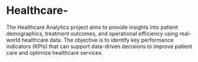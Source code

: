 # Healthcare-
The Healthcare Analytics project aims to provide insights into patient demographics, treatment outcomes, and operational efficiency using real-world healthcare data. The objective is to identify key performance indicators (KPIs) that can support data-driven decisions to improve patient care and optimize healthcare services.
